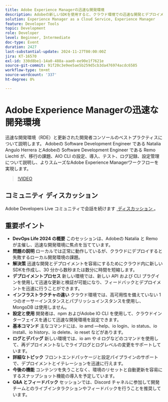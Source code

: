 ```yaml
---
title: Adobe Experience Managerの迅速な開発環境
description: Adobeの新しいSDKを使用すると、クラウド環境での迅速な開発とデプロイメントが容易になり、デプロイメント時間が大幅に短縮され、DevOps Life 2024 で説明されているように、クイックアップデート、ライブログ、高度な設定オプションがサポートされます。
solution: Experience Manager as a Cloud Service, Experience Manager
feature: Developer Tools
topic: Development
role: Developer
level: Beginner, Intermediate
doc-type: Event
duration: 2427
last-substantial-update: 2024-11-27T00:00:00Z
jira: KT-16570
exl-id: 330d8be1-14a0-488a-aae0-ee90e1f7621e
source-git-commit: 91f20c3e9ee5ae5b259d5cb3da476974acdc6585
workflow-type: tm+mt
source-wordcount: '337'
ht-degree: 0%

---
```


# Adobe Experience Managerの迅速な開発環境

迅速な開発環境（RDE）と更新された開発者コンソールのベストプラクティスについて説明します。 Adobeの Software Development Engineer である Natalia Angulo Herrera とAdobeの Software Development Engineer である Remo Liechti が、移行の課題、AIO CLI の設定、導入、テスト、ログ記録、設定管理について説明し、よりスムーズなAdobe Experience Managerワークフローを実現します。

>[!VIDEO](https://video.tv.adobe.com/v/3440397/?learn=on&enablevpops)


## コミュニティ ディスカッション

Adobe Developers Live コミュニティで会話を続けます [&#x200B; ディスカッション &#x200B;](https://adobe.ly/3UJluDo)。

## 重要ポイント

* **DevOps Life 2024 の概要** このセッションは、Adobeの Natalia と Remo が主催し、迅速な開発環境に焦点を当てています。
* **問題の説明** ローカルでは正常に動作しているが、クラウドにデプロイすると失敗するローカル開発環境の課題。
* **解決策** 迅速な開発とデプロイメントを容易にするためにクラウド内に新しいSDKを作成し、30 分から数秒または数分に時間を短縮します。
* **デプロイメントプロセス** 新しい環境では、新しい API および CLI プラグインを使用して迅速な更新と検証が可能になり、フィードバックとデプロイメントを迅速に行うことができます。
* **インフラストラクチャの違い** クラウド環境では、高可用性を備えていない 1 つのオーサーインスタンスとパブリッシュインスタンスを使用し、MongoDB は使用しません。
* **設定と使用** 開発者は、npm およびAdobe IO CLI を使用して、クラウドインターフェイスを通じて迅速な開発環境を設定できます。
* **基本コマンド** 主なコマンドには、io amd —help、io login、io status、io install、io history、io delete、io reset などがあります。
* **ログとデバッグ** 新しい環境では、io am や d ログなどのコマンドを使用して、再デプロイメントなしでライブログとログレベルの変更をサポートしています。
* **詳細なトピック** フロントエンドパッケージと設定パイプラインのサポートで、デプロイメントとイテレーションを迅速に行えます。
* **今後の機能** コンテンツを失うことなく、環境のリセットと自動更新を容易にするスナップショット機能の導入を予定しています。
* **Q&amp;A とフィードバック** セッションでは、Discord チャネルに参加して開発チームとのライブインタラクションやフィードバックを行うことを推奨しています。
